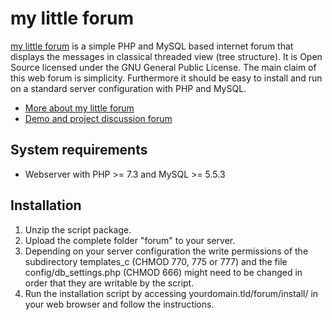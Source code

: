 my little forum
===============

<a href="https://mylittleforum.net/">my little forum</a> is a simple PHP and MySQL based internet forum that displays the messages in classical threaded view (tree structure). It is Open Source licensed under the GNU General Public License. The main claim of this web forum is simplicity. Furthermore it should be easy to install and run on a standard server configuration with PHP and MySQL.

* <a href="https://github.com/ilosuna/mylittleforum/wiki">More about my little forum</a>
* [Demo and project discussion forum](https://mylittleforum.net/forum/)

System requirements
-------------------

* Webserver with PHP >= 7.3 and MySQL >= 5.5.3

Installation
------------

1. Unzip the script package.
2. Upload the complete folder "forum" to your server.
3. Depending on your server configuration the write permissions of the subdirectory templates_c (CHMOD 770, 775 or 777) and the file config/db_settings.php (CHMOD 666) might need to be changed in order that they are writable by the script.
4. Run the installation script by accessing yourdomain.tld/forum/install/ in your web browser and follow the instructions.
